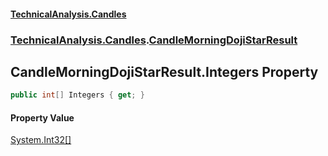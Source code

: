 #### [TechnicalAnalysis.Candles](TechnicalAnalysis.Candles.md 'TechnicalAnalysis.Candles')
### [TechnicalAnalysis.Candles](TechnicalAnalysis.Candles.md#TechnicalAnalysis.Candles 'TechnicalAnalysis.Candles').[CandleMorningDojiStarResult](CandleMorningDojiStarResult.md 'TechnicalAnalysis.Candles.CandleMorningDojiStarResult')

## CandleMorningDojiStarResult.Integers Property

```csharp
public int[] Integers { get; }
```

#### Property Value
[System.Int32](https://docs.microsoft.com/en-us/dotnet/api/System.Int32 'System.Int32')[[]](https://docs.microsoft.com/en-us/dotnet/api/System.Array 'System.Array')